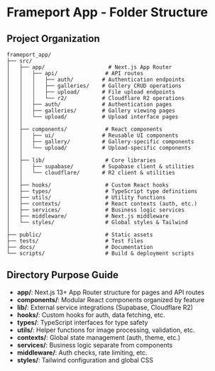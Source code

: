 # Frameport App - Folder Structure

## Project Organization

```
frameport_app/
├── src/
│   ├── app/                    # Next.js App Router
│   │   ├── api/               # API routes
│   │   │   ├── auth/         # Authentication endpoints
│   │   │   ├── galleries/    # Gallery CRUD operations
│   │   │   ├── upload/       # File upload endpoints
│   │   │   └── r2/           # Cloudflare R2 operations
│   │   ├── auth/             # Authentication pages
│   │   ├── galleries/        # Gallery viewing pages
│   │   └── upload/           # Upload interface pages
│   │
│   ├── components/            # React components
│   │   ├── ui/               # Reusable UI components
│   │   ├── gallery/          # Gallery-specific components
│   │   └── upload/           # Upload-specific components
│   │
│   ├── lib/                   # Core libraries
│   │   ├── supabase/         # Supabase client & utilities
│   │   └── cloudflare/       # R2 client & utilities
│   │
│   ├── hooks/                 # Custom React hooks
│   ├── types/                 # TypeScript type definitions
│   ├── utils/                 # Utility functions
│   ├── contexts/              # React contexts (auth, etc.)
│   ├── services/              # Business logic services
│   ├── middleware/            # Next.js middleware
│   └── styles/                # Global styles & Tailwind
│
├── public/                    # Static assets
├── tests/                     # Test files
├── docs/                      # Documentation
└── scripts/                   # Build & deployment scripts
```

## Directory Purpose Guide

- **app/**: Next.js 13+ App Router structure for pages and API routes
- **components/**: Modular React components organized by feature
- **lib/**: External service integrations (Supabase, Cloudflare R2)
- **hooks/**: Custom hooks for auth, data fetching, etc.
- **types/**: TypeScript interfaces for type safety
- **utils/**: Helper functions for image processing, validation, etc.
- **contexts/**: Global state management (auth, theme, etc.)
- **services/**: Business logic separate from components
- **middleware/**: Auth checks, rate limiting, etc.
- **styles/**: Tailwind configuration and global CSS
